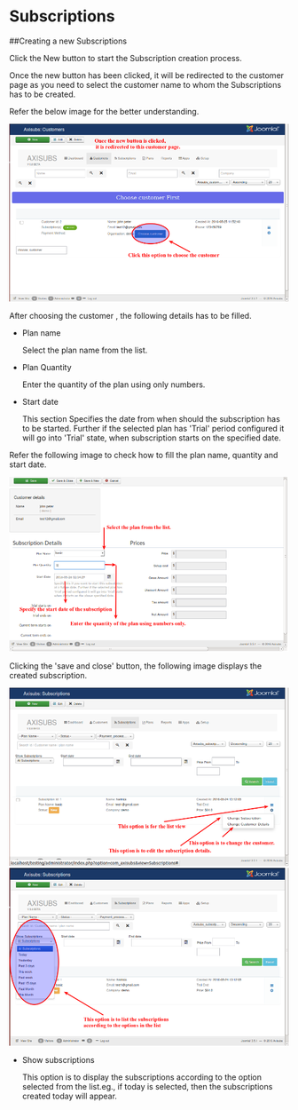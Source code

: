 # Subscriptions





<a name="create-subscription"><a>
##Creating a new Subscriptions

Click the New button to start the Subscription creation process.

Once the new button has been clicked, it will be redirected to the customer page as you need to select the customer name to whom the Subscriptions has to be created.

Refer the below image for the better understanding.

![](./assets/images/subs.png)

After choosing the customer , the following details has to be filled.

   * Plan name
   
     Select the plan name from the list.
     
   * Plan Quantity
   
     Enter the quantity of the plan using only numbers.
     
   * Start date
   
     This section Specifies the date from when should the subscription has to be started. Further if the selected plan has 'Trial' period configured it will go into 'Trial' state, when subscription starts on the specified date. 
     
Refer the following image to check how to fill the plan name, quantity and start date.

![](./assets/images/subs_2.png)

Clicking the 'save and close' button, the following image displays the created subscription.

![](./assets/images/subs_3.png)
![](./assets/images/subs_4.png)

* Show subscriptions

  This option is to display the subscriptions according to the option selected from the list.eg., if today is selected, then the subscriptions created today will appear.



